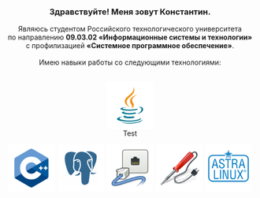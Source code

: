 <h3 align="center">
  Здравствуйте! Меня зовут Константин.<br>
</h3>
<div id="about" align="center">
  Являюсь студентом Российского технологического университета<br>
  по направлению <strong>09.03.02 «Информационные системы и технологии»</strong><br> 
  с профилизацией <strong>«Системное программное обеспечение»</strong>.<br><br>
  Имею навыки работы со следующими технологиями:<br><br>
  <figure>
    <img align="center" height=96 src="https://github.com/DrKapdor/DrKapdor/blob/main/icons/java.png?raw=true">
    <figcaption>Test</figcaption>
  </figure>
  <img align="center" height=96 src="https://github.com/DrKapdor/DrKapdor/blob/main/icons/cpp.png?raw=true">
  <img align="center" height=96 src="https://github.com/DrKapdor/DrKapdor/blob/main/icons/postgres.png?raw=true">
  <img align="center" height=96 src="https://github.com/DrKapdor/DrKapdor/blob/main/icons/networking.png?raw=true">
  <img align="center" height=96 src="https://github.com/DrKapdor/DrKapdor/blob/main/icons/solder.png?raw=true">
  <img align="center" height=96 src="https://github.com/DrKapdor/DrKapdor/blob/main/icons/astralinux.png?raw=true">
</div>
